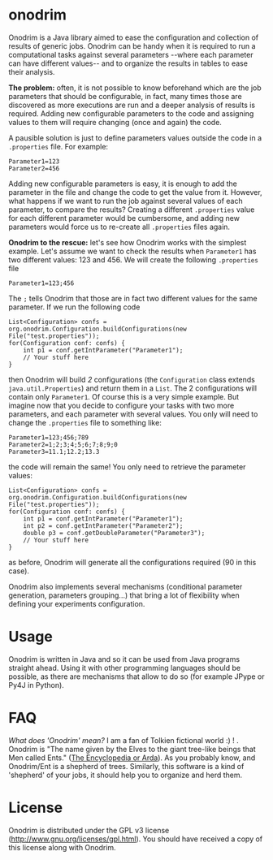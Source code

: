 onodrim
=======

Onodrim is a Java library aimed to ease the configuration and collection of results of generic jobs. Onodrim can be handy when it is required to run a computational tasks against several parameters --where each parameter can have different values-- and to organize the results in tables to ease their analysis.

**The problem:** often, it is not possible to know beforehand which are the job parameters that should be configurable, in fact, many times those are discovered as more executions are run and a deeper analysis of results is required. Adding new configurable parameters to the code and assigning values to them will require changing (once and again) the code.

A pausible solution is just to define parameters values outside the code in a `.properties` file. For example:

    Parameter1=123
    Parameter2=456

Adding new configurable parameters is easy, it is enough to add the parameter in the file and change the code to get the value from it. However, what happens if we want to run the job against several values of each parameter, to compare the results? Creating a different `.properties` value for each different parameter would be cumbersome, and adding new parameters would force us to re-create all `.properties` files again.

**Onodrim to the rescue:** let's see how Onodrim works with the simplest example. Let's assume we want to check the results when `Parameter1` has two different values: 123 and 456. We will create the following `.properties` file

    Parameter1=123;456

The `;` tells Onodrim that those are in fact two different values for the same parameter. If we run the following code

    List<Configuration> confs = org.onodrim.Configuration.buildConfigurations(new File("test.properties"));
    for(Configuration conf: confs) {
        int p1 = conf.getIntParameter("Parameter1");
        // Your stuff here
    }

then Onodrim will build _2_ configurations (the `Configuration` class extends `java.util.Properties`) and return them in a `List`. The 2 configurations will contain only `Parameter1`. Of course this is a very simple example. But imagine now that you decide to configure your tasks with two more parameters, and each parameter with several values. You only will need to change the `.properties` file to something like:

    Parameter1=123;456;789
    Parameter2=1;2;3;4;5;6;7;8;9;0
    Parameter3=11.1;12.2;13.3
    
the code will remain the same! You only need to retrieve the parameter values:

    List<Configuration> confs = org.onodrim.Configuration.buildConfigurations(new File("test.properties"));
    for(Configuration conf: confs) {
        int p1 = conf.getIntParameter("Parameter1");
        int p2 = conf.getIntParameter("Parameter2");
        double p3 = conf.getDoubleParameter("Parameter3");
        // Your stuff here
    }

as before, Onodrim will generate all the configurations required (90 in this case).

Onodrim also implements several mechanisms (conditional parameter generation, parameters grouping...) that bring a lot of flexibility when defining your experiments configuration.

Usage
=====

Onodrim is written in Java and so it can be used from Java programs straight ahead. Using it with other programming languages should be possible, as there are mechanisms that allow to do so (for example JPype or Py4J in Python).

FAQ
===
_What does 'Onodrim' mean?_ I am a fan of Tolkien fictional world :) ! . Onodrim is "The name given by the Elves to the giant tree-like beings that Men called Ents." ([The Encyclopedia or Arda](http://www.glyphweb.com/arda/o/onodrim.html)). As you probably know, and Onodrim/Ent is a shepherd of trees. Similarly, this software is a kind of 'shepherd' of your jobs, it should help you to organize and herd them. 

License
=======
Onodrim is distributed under the GPL v3 license (http://www.gnu.org/licenses/gpl.html). You should have received a copy of this license along with Onodrim.
